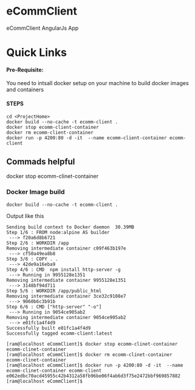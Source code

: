# eCommClient
eCommClient AngularJs App

# Quick Links

#### Pre-Requisite:
You need to intsall docker setup on your machine to build docker images and containers

#### STEPS
```
cd <ProjectHome>
docker build --no-cache -t ecomm-client .
docker stop ecomm-client-container
docker rm ecomm-client-container
docker run -p 4200:80 -d -it  --name ecomm-client-container ecomm-client

```

## Commads helpful

docker stop ecomm-clinet-container


### Docker Image build
```
docker build --no-cache -t ecomm-client .
```

Output like this

```
Sending build context to Docker daemon  30.39MB
Step 1/6 : FROM node:alpine AS builder
 ---> f20a6d8b6721
Step 2/6 : WORKDIR /app
Removing intermediate container c09f463b197e
 ---> cf50a49ea8b8
Step 3/6 : COPY . .
 ---> 42de9a16eba9
Step 4/6 : CMD  npm install http-server -g
 ---> Running in 9955128e1351
Removing intermediate container 9955128e1351
 ---> 3148bf94d711
Step 5/6 : WORKDIR /app/public_html
Removing intermediate container 3ce32c9108e7
 ---> 9060b6c3b91b
Step 6/6 : CMD ["http-server" "-o"]
 ---> Running in 9054ce905ab2
Removing intermediate container 9054ce905ab2
 ---> e01fc1a4f4d9
Successfully built e01fc1a4f4d9
Successfully tagged ecomm-client:latest

```

```
[ram@localhost eCommClient]$ docker stop ecomm-clinet-container
ecomm-clinet-container
[ram@localhost eCommClient]$ docker rm ecomm-clinet-container
ecomm-clinet-container
[ram@localhost eCommClient]$ docker run -p 4200:80 -d -it  --name ecomm-clinet-container ecomm-client
e062edbc70acd45955c42b4312a58fb96be06f4ab6d3f75e2472bbf969857882
[ram@localhost eCommClient]$

```


